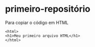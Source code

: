 # primeiro-repositório 

Para copiar o código em HTML
```
<html>
<h1>Meu primeiro arquivo HTML</h1>
</html>
```
